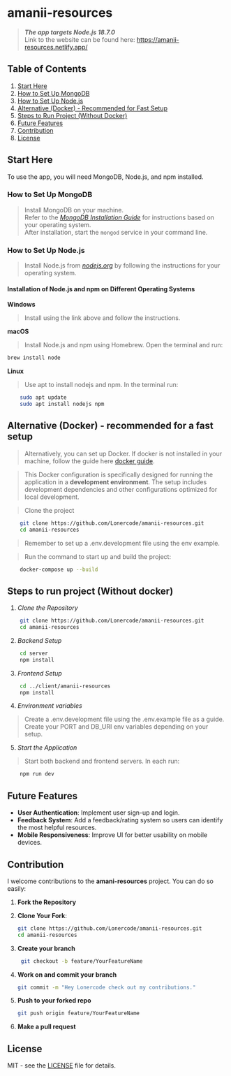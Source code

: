 # amanii-resources

> ***The app targets Node.js 18.7.0***\
> Link to the website can be found here: <https://amanii-resources.netlify.app/>

## Table of Contents
1. [Start Here](#start-here)
2. [How to Set Up MongoDB](#how-to-set-up-mongodb)
3. [How to Set Up Node.js](#how-to-set-up-nodejs)
4. [Alternative (Docker) - Recommended for Fast Setup](#alternative-docker---recommended-for-fast-setup)
5. [Steps to Run Project (Without Docker)](#steps-to-run-project-without-docker)
6. [Future Features](#future-features)
7. [Contribution](#contribution)
8. [License](#license)


## Start Here

To use the app, you will need MongoDB, Node.js, and npm installed.

### How to Set Up MongoDB

> Install MongoDB on your machine.\
> Refer to the <a href="https://www.mongodb.com/docs/manual/installation">*MongoDB Installation Guide*</a> for instructions based on your operating system.\
> After installation, start the `mongod` service in your command line.

### How to Set Up Node.js

> Install Node.js from <a href="https://nodejs.org">*nodejs.org*</a> by following the instructions for your operating system.

#### Installation of Node.js and npm on Different Operating Systems

**Windows**

> Install using the link above and follow the instructions.

**macOS**

> Install Node.js and npm using Homebrew. Open the terminal and run:

```bash
brew install node
```

**Linux**

> Use apt to install nodejs and npm. In the terminal run:

```bash
    sudo apt update
    sudo apt install nodejs npm
```
## Alternative (Docker) - recommended for a fast setup
> Alternatively, you can set up Docker. If docker is not installed in your machine, follow the guide here <a href='https://docs.docker.com/guidesgetting-started'>docker guide</a>.

> This Docker configuration is specifically designed for running the application in a **development environment**. The setup includes development dependencies and other configurations optimized for local development.

> Clone the project
``` bash
    git clone https://github.com/Lonercode/amanii-resources.git
    cd amanii-resources
```

> Remember to set up a .env.development file using the env example.

> Run the command to start up and build the project:
```bash
    docker-compose up --build
```

## Steps to run project (Without docker)


1. *Clone the Repository*

``` bash
    git clone https://github.com/Lonercode/amanii-resources.git
    cd amanii-resources
```

2. *Backend Setup*

```bash
    cd server
    npm install
```

3. *Frontend Setup*

```bash
    cd ../client/amanii-resources
    npm install
```

4. *Environment variables*

> Create a .env.development file using the .env.example file as a guide.
> Create your PORT and DB_URI env variables depending on your setup.


5. *Start the Application*

>Start both backend and frontend servers. In each run:

```bash
    npm run dev
```
## Future Features

- **User Authentication**: Implement user sign-up and login.
- **Feedback System**: Add a feedback/rating system so users can identify the most helpful resources.
- **Mobile Responsiveness**: Improve UI for better usability on mobile devices.

## Contribution

I welcome contributions to the **amani-resources** project. You can do so easily:

1. **Fork the Repository**

2. **Clone Your Fork**:
   ```bash
   git clone https://github.com/Lonercode/amanii-resources.git
   cd amanii-resources
   ```
3. **Create your branch**
   ```bash
    git checkout -b feature/YourFeatureName
   ```
4. **Work on and commit your branch**
   ```bash
   git commit -m "Hey Lonercode check out my contributions."
   ```
5. **Push to your forked repo**
    ```bash
    git push origin feature/YourFeatureName
    ```
6. **Make a pull request**

## License

MIT -  see the [LICENSE](LICENSE) file for details.
